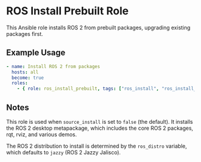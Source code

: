 # ROS Install Prebuilt Role

This Ansible role installs ROS 2 from prebuilt packages, upgrading existing packages first.

## Example Usage

```yaml
- name: Install ROS 2 from packages
  hosts: all
  become: true
  roles:
    - { role: ros_install_prebuilt, tags: ["ros_install", "ros_install_prebuilt"] }
```

## Notes

This role is used when `source_install` is set to `false` (the default). It installs the ROS 2 desktop metapackage, which includes the core ROS 2 packages, rqt, rviz, and various demos.

The ROS 2 distribution to install is determined by the `ros_distro` variable, which defaults to `jazzy` (ROS 2 Jazzy Jalisco).
